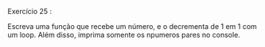 Exercício 25 :


Escreva uma função que recebe um número, e o decrementa de 1 em 1 com um loop.
Além disso, imprima somente os npumeros pares no console.
